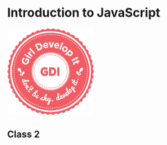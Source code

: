 # Introduction to JavaScript

<img src="lib/img/circle-gdi-logo.png" alt="GDI Logo" class="plain" style="max-height:200px;">

## Class 2